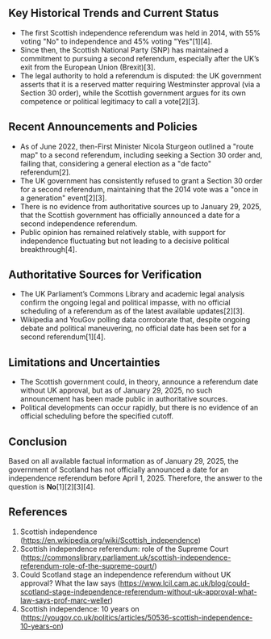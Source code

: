## Key Historical Trends and Current Status

- The first Scottish independence referendum was held in 2014, with 55% voting "No" to independence and 45% voting "Yes"[1][4].
- Since then, the Scottish National Party (SNP) has maintained a commitment to pursuing a second referendum, especially after the UK’s exit from the European Union (Brexit)[3].
- The legal authority to hold a referendum is disputed: the UK government asserts that it is a reserved matter requiring Westminster approval (via a Section 30 order), while the Scottish government argues for its own competence or political legitimacy to call a vote[2][3].

## Recent Announcements and Policies

- As of June 2022, then-First Minister Nicola Sturgeon outlined a "route map" to a second referendum, including seeking a Section 30 order and, failing that, considering a general election as a "de facto" referendum[2].
- The UK government has consistently refused to grant a Section 30 order for a second referendum, maintaining that the 2014 vote was a "once in a generation" event[2][3].
- There is no evidence from authoritative sources up to January 29, 2025, that the Scottish government has officially announced a date for a second independence referendum.
- Public opinion has remained relatively stable, with support for independence fluctuating but not leading to a decisive political breakthrough[4].

## Authoritative Sources for Verification

- The UK Parliament’s Commons Library and academic legal analysis confirm the ongoing legal and political impasse, with no official scheduling of a referendum as of the latest available updates[2][3].
- Wikipedia and YouGov polling data corroborate that, despite ongoing debate and political maneuvering, no official date has been set for a second referendum[1][4].

## Limitations and Uncertainties

- The Scottish government could, in theory, announce a referendum date without UK approval, but as of January 29, 2025, no such announcement has been made public in authoritative sources.
- Political developments can occur rapidly, but there is no evidence of an official scheduling before the specified cutoff.

## Conclusion

Based on all available factual information as of January 29, 2025, the government of Scotland has not officially announced a date for an independence referendum before April 1, 2025. Therefore, the answer to the question is **No**[1][2][3][4].

## References

1. Scottish independence (https://en.wikipedia.org/wiki/Scottish_independence)
2. Scottish independence referendum: role of the Supreme Court (https://commonslibrary.parliament.uk/scottish-independence-referendum-role-of-the-supreme-court/)
3. Could Scotland stage an independence referendum without UK approval? What the law says (https://www.lcil.cam.ac.uk/blog/could-scotland-stage-independence-referendum-without-uk-approval-what-law-says-prof-marc-weller)
4. Scottish independence: 10 years on (https://yougov.co.uk/politics/articles/50536-scottish-independence-10-years-on)